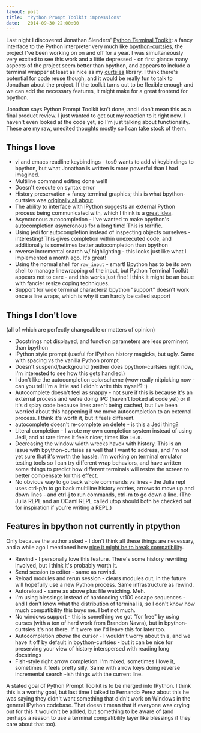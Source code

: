 ```yaml
---
layout: post
title:  "Python Prompt Toolkit impressions"
date:   2014-09-30 22:00:00
---
```


Last night I discovered Jonathan Slenders' [Python Terminal Toolkit](https://github.com/jonathanslenders/python-prompt-toolkit): a fancy interface to
the Python interpreter very much like
[bpython-curtsies](http://ballingt.com/2013/12/21/bpython-curtsies.html), the project I've
been working on on and off for a year. I was simultaneously very excited to 
see this work and a little depressed - on first glance many aspects
of the project seem better than bpython, and appears to include a terminal
wrapper at least as nice as my [curtsies](https://github.com/thomasballinger/curtsies)
library. I think there's potential for code
reuse though, and it would be really fun to talk to Jonathan about the project.
If the toolkit turns out to be flexible enough and we can add the necessary
features, it might make for a great frontend for bpython.

Jonathan says Python Prompt Toolkit isn't done, and I don't mean this
as a final product review. I just wanted to get out my reaction to it right
now. I haven't even looked at the code yet, so I'm just talking about functionality.
These are my raw, unedited thoughts mostly so I can take stock of them.

Things I love
-------------

* vi and emacs readline keybindings - 
  tos9 wants to add vi keybindings to bpython, but what Jonathan is written
  is more powerful than I had imagined.
* Multiline command editing done well!
* Doesn't execute on syntax error
* History preservation + fancy terminal graphics; this is what bpython-curtsies
  was [originally all about](https://github.com/thomasballinger/scottwasright).
* The ability to interface with IPython suggests an external Python process
  being communicated with, which I think is a [great
  idea](https://github.com/bpython/bpython/issues/353).
* Asyncronous autocompletion - I've wanted to make bpython's
  autocompletion asyncronous for a long time! This is terrific.
* Using jedi for autocompletion instead of inspecting objects ourselves -
  interesting! This gives completion within unexecuted code, and additionally
  is sometimes better autocompletion than bpython
* reverse incremental search w/ highlighting - this looks just like what
  I implemented a month ago. It's great!
* Using the normal shell for `raw_input` - smart! Bpython has to be its
  own shell to manage linewrapping of the input, but Python Terminal Toolkit
  appears not to care - and this works just fine! I think it might be an issue
  with fancier resize coping techniques.
* Support for wide terminal characters! bpython "support" doesn't work once a
  line wraps, which is why it can hardly be called support


Things I don't love
-------------------

(all of which are perfectly changeable or matters of opinion)

* Docstrings not displayed, and function parameters are less prominent than bpython
* IPython style prompt (useful for IPython history magicks, but ugly. Same
  with spacing vs the vanilla Python prompt
* Doesn't suspend/background (neither does bpython-curtsies right now, I'm interested
  to see how this gets handled.)
* I don't like the autocompletion colorscheme (wow really nitpicking now - can
  you tell I'm a little sad I didn't write this myself? :)
* Autocomplete doesn't feel as snappy - not sure if this is because it's
  an external process and we're doing IPC (haven't looked at code yet)
  or if it's display code because lines aren't being cached,
  but I've been worried about this happening if we move autocompletion
  to an external process. I think it's worth it, but it feels different.
* autocomplete doesn't re-complete on delete - is this a Jedi thing?
* Literal completion - I wrote my own completion system instead of using
  Jedi, and at rare times it feels nicer, times like `10.0.`
* Decreasing the window width wrecks havok with history.
  This is an issue with bpython-curtsies as well that I want to address, and I'm not yet
  sure that it's worth the hassle. I'm working on terminal emulator testing
  tools so I can try different wrap behaviors, and have written some things to
  predict how different terminals will resize the screen to better compensate
  for this effect.
* No obvious way to go back whole commands vs lines - the Julia repl
  uses ctrl-p/n to go back multiline history entries, arrows to move up and
  down lines - and ctrl-j to run commands, ctrl-m to go down a line.
  (The Julia REPL and an OCaml REPL called utop should both be
  checked out for inspiration if you're writing a REPL.)

Features in bpython not currently in ptpython
---------------------------------------------

Only because the author asked - I don't think all these things are
necessary, and a while ago I mentioned how [nice it might be to break
compatibility](http://ballingt.com/2013/12/21/bpython-curtsies.html).

* Rewind - I personally love this feature. There's some history rewriting
  involved, but I think it's probably worth it.
* Send session to editor - same as rewind.
* Reload modules and rerun session - clears modules out, in the future will
  hopefully use a new Python process. Same infrastructure as rewind.
* Autoreload - same as above plus file watching. Meh.
* I'm using blessings instead of hardcoding vt100 escape sequences - and I
  don't know what the distribution of terminal is, so I don't know how
  much compatibility this buys me. I bet not much.
* No windows support - this is something we got "for free" by using curses
  (with a ton of hard work from Brandon Navra), but in bpython-curtsies
  it's not there. If it were me I'd leave this for later too.
* Autocompletion *above* the cursor - I wouldn't worry about this, and we
  have it off by default in bpython-curtsies - but it can be nice for
  preserving your view of history interspersed with reading long docstrings
* Fish-style right arrow completion. I'm mixed, sometimes I love it, sometimes
  it feels pretty silly. Same with arrow keys doing reverse incremental
  search -ish things with the current line.

A stated goal of Python Prompt Toolkit is to be merged into IPython. I think
this is a worthy goal, but last time I talked to Fernando Perez about this he
was saying they didn't want something that didn't work on Windows in the
general IPython codebase. That doesn't mean that if everyone was crying out
for this it wouldn't be added, but something to be aware of (and perhaps a
reason to use a terminal compatibility layer like blessings if they care about
that too).
